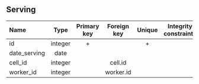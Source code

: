 ## Serving

|Name|Type|Primary key|Foreign key|Unique|Integrity constraints|Null/not null|
|:----|:----:|:-----------:|:-----------:|:------:|:----------------------:|:------:|
|id|integer|+| |+ | |not null|
|date_serving|date| | | | | not null|
|cell_id|integer| | cell.id| | | not null|
|worker_id|integer| |worker.id | | | not null|